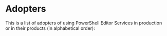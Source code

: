 # Adopters

This is a list of adopters of using PowerShell Editor Services in production or in their products (in alphabetical order):
